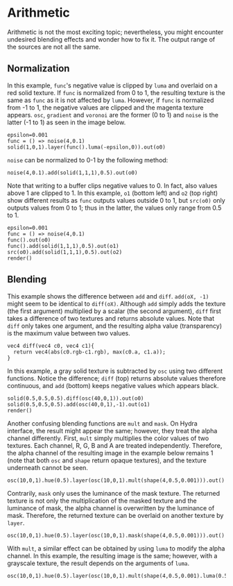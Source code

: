 Arithmetic
========

Arithmetic is not the most exciting topic; nevertheless, you might encounter undesired blending effects and wonder how to fix it. The output range of the sources are not all the same.

Normalization
--------

In this example, `func`'s negative value is clipped by `luma` and overlaid on a red solid texture. If `func` is normalized from 0 to 1, the resulting texture is the same as `func` as it is not affected by `luma`. However, if `func` is normalized from -1 to 1, the negative values are clipped and the magenta texture appears. `osc`, `gradient` and `voronoi` are the former (0 to 1) and `noise` is the latter (-1 to 1) as seen in the image below.

```hydra
epsilon=0.001
func = () => noise(4,0.1)
solid(1,0,1).layer(func().luma(-epsilon,0)).out(o0)
```

`noise` can be normalized to 0-1 by the following method:

```hydra
noise(4,0.1).add(solid(1,1,1),0.5).out(o0)
```

Note that writing to a buffer clips negative values to 0. In fact, also values above 1 are clipped to 1. In this example, `o1` (bottom left) and `o2` (top right) show different results as `func` outputs values outside 0 to 1, but `src(o0)` only outputs values from 0 to 1; thus in the latter, the values only range from 0.5 to 1.

```hydra
epsilon=0.001
func = () => noise(4,0.1)
func().out(o0)
func().add(solid(1,1,1),0.5).out(o1)
src(o0).add(solid(1,1,1),0.5).out(o2)
render()
```

Blending
--------

This example shows the difference between `add` and `diff`. `add(oX, -1)` might seem to be identical to `diff(oX)`. Although `add` simply adds the texture (the first argument) multiplied by a scalar (the second argument), `diff` first takes a difference of two textures and returns absolute values. Note that `diff` only takes one argument, and the resulting alpha value (transparency) is the maximum value between two values.

```clike
vec4 diff(vec4 c0, vec4 c1){
  return vec4(abs(c0.rgb-c1.rgb), max(c0.a, c1.a));
}
```

In this example, a gray solid texture is subtracted by `osc` using two different functions. Notice the difference; `diff` (top) returns absolute values therefore continuous, and `add` (bottom) keeps negative values which appears black.

```hydra
solid(0.5,0.5,0.5).diff(osc(40,0,1)).out(o0)
solid(0.5,0.5,0.5).add(osc(40,0,1),-1).out(o1)
render()
```

Another confusing blending functions are `mult` and `mask`. On Hydra interface, the result might appear the same; however, they treat the alpha channel differently. First, `mult` simply multiplies the color values of two textures. Each channel, R, G, B and A are treated independently. Therefore, the alpha channel of the resulting image in the example below remains 1 (note that both `osc` and `shape` return opaque textures), and the texture underneath cannot be seen.

```hydra
osc(10,0,1).hue(0.5).layer(osc(10,0,1).mult(shape(4,0.5,0.001))).out()
```

Contrarily, `mask` only uses the luminance of the mask texture. The returned texture is not only the multiplication of the masked texture and the luminance of mask, the alpha channel is overwritten by the luminance of mask. Therefore, the returned texture can be overlaid on another texture by `layer`.

```hydra
osc(10,0,1).hue(0.5).layer(osc(10,0,1).mask(shape(4,0.5,0.001))).out()
```

With `mult`, a similar effect can be obtained by using `luma` to modify the alpha channel. In this example, the resulting image is the same; however, with a grayscale texture, the result depends on the arguments of `luma`.

```hydra
osc(10,0,1).hue(0.5).layer(osc(10,0,1).mult(shape(4,0.5,0.001).luma(0.5,0.001))).out()
```

<!--
reaction diffusion

```hydra
blur = (o)=>{
  let pt=0.0015,rt=0, n=16, ph=Math.PI*2/n
  let s=solid(0), t=Math.random()*ph
  for(let i=0;i<n;i++){
    x=Math.cos(t+i*ph),y=Math.sin(t+i*ph)
    s=s.add(src(o).scrollX(pt*x).scrollY(pt*y),1/n);
  }
  return s;
}
seed = ()=>noise(5,0).thresh()
r=1.2, r2=10, q=2, l=0.1
blur(o3).add(o3,-1).color(r,r,r).blend(o1,l).out(o1)
blur(o1).color(r,r,r).blend(o2,l).out(o2)
blur(o2).color(r2,r2,r2).contrast(q).blend(o3,l).blend(seed(),0).out(o3)
osc(Math.PI*1,0,2).hue(0.7).modulate(blur(o3).modulateScale(shape(999,0.5,0.9),1.5,0.5).add(gradient().color(0.2,1),-1),1).out()
// src(o3).out(o0) // simple
``` -->
